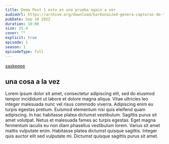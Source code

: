 ```yaml
---
title: Demo Post 1 esto es una prueba again a ver
audioUrl: https://archive.org/download/karbonaized-genera-capturas-de-tu-codigo/Karbonaized%20-%20Genera%20capturas%20de%20tu%20Codigo.ogg
pubDate: Sep 10 2022
duration: 10:00
size: 25.4
cover: ""
explicit: true
episode: 1
season: 1
episodeType: full
---
```


[saskeeee](https://diomio.com)

## una cosa a la vez

Lorem ipsum dolor sit amet, consectetur adipiscing elit, sed do eiusmod tempor incididunt ut labore et dolore magna aliqua. Vitae ultricies leo integer malesuada nunc vel risus commodo viverra. Adipiscing enim eu turpis egestas pretium. Euismod elementum nisi quis eleifend quam adipiscing. In hac habitasse platea dictumst vestibulum. Sagittis purus sit amet volutpat. Netus et malesuada fames ac turpis egestas. Eget magna fermentum iaculis eu non diam phasellus vestibulum lorem. Varius sit amet mattis vulputate enim. Habitasse platea dictumst quisque sagittis. Integer quis auctor elit sed vulputate mi. Dictumst quisque sagittis purus sit amet.